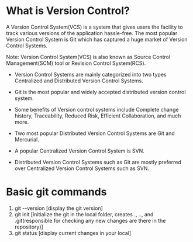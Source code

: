 # What is Version Control?
A Version Control System(VCS) is a system that gives users the facility to track various versions of the application hassle-free. The most popular Version Control System is Git which has captured a huge market of Version Control Systems.

Note: Version Control System(VCS) is also known as Source Control Management(SCM) tool or Revision Control System(RCS).

- Version Control Systems are mainly categorized into two types Centralized and Distributed Version Control Systems.
- Git is the most popular and widely accepted distributed version control system.

- Some benefits of Version control systems include Complete change history, Traceability, Reduced Risk, Efficient Collaboration, and much more.

- Two most popular Distributed Version Control Systems are Git and Mercurial.

- A popular Centralized Version Control System is SVN.

- Distributed Version Control Systems such as Git are mostly preferred over Centralized Version Control Systems such as SVN.
# Basic git commands
1) git --version [display the git version]
2) git init [initialize the git in the local folder, creates ., .., and .git(responsible for checking any new changes are there in the repository)]
3) git status [display current changes in your local]